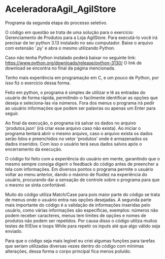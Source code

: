 # AceleradoraAgil_AgilStore
Programa da segunda etapa do processo seletivo.


O código em questão se trata de uma solução para o exercício: Gerenciamento de Produtos para a Loja AgilStore.
Para executá-lo você irá precisar de ter python 3.13 instalado no seu computador. Baixe o arquivo com extensão '.py' e abra o mesmo utilizando Python.

Caso não tenha Python instalado poderá baixar no seguinte link: https://www.python.org/downloads/release/python-3130/
O link de download se encontra no final da página mencionada.

Tenho mais experiência em programação em C, e um pouco de Python, por isso fiz o exercício dessa forma.

Feito em python, o programa é simples de utilizar e lê as entradas do usuário de forma rápida, permitindo-o facilmente identificar as opções que deseja e seleciona-las via números. Fora dos menus o programa irá pedir ao usuário informações que podem ser palavras ou apenas um Enter para seguir.

Ao final da execução, o programa irá salvar os dados no arquivo 'produtos.json' (irá criar esse arquivo caso não exista). Ao iniciar o programa tentará abrir o mesmo arquivo, caso o arquivo exista os dados serão lidos e preenchidos no vetor 'produtos' onde é armazenados os dados inseridos. Com isso o usuário terá seus dados salvos após o encerramento da execução.

O código foi feito com a experiência do usuário em mente, garantindo que o mesmo sempre consiga digerir o feedback do código antes de preencher a tela com informações. Em diversos pontos o programa permite o usuário voltar ao menu anterior, dando o máximo de fluidez na experiência do usuário, procurando dar a sensação de controle sobre o programa para que o mesmo se sinta confortável.

Muito do código utiliza Match/Case para pois maior parte do código se trata de menus onde o usuário entra nas opções desejadas. 
A segunda parte mais importante do código é a validação de informações inseridas pelo usuário, como várias informações são específicas, exemplos: números não podem receber caracteres, menus tem limites de opções e nomes de produtos não podem ser repetidos. Por causa disso o código utiliza muitos testes de If/Else e loops While para repetir os inputs até que algo válido seja enviado.

Para que o código seja mais legível eu criei algumas funções para tarefas que seriam utilizadas diversas vezes dentro do código com mínimas alterações, dessa forma o corpo principal fica menos poluído.

